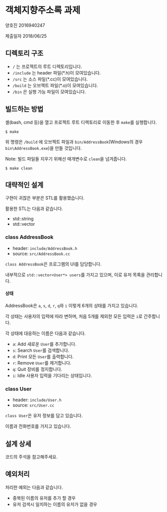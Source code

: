 # 객체지향주소록 과제

양호진 2016940247

제출일자 2018/06/25

## 디렉토리 구조

- `/` 는 프로젝트의 루트 디렉토리입니다.
- `/include` 는 header 파일(*.h)이 모여있습니다.
- `/src` 는 소스 파일(*.cc)이 모여있습니다.
- `/build` 는 오브젝트 파일(*.o)이 모여있습니다.
- `/bin` 은 실행 가능 파일이 모여있습니다.

## 빌드하는 방법

셸(bash, cmd 등)을 열고 프로젝트 루트 디렉토리로 이동한 후 `make`를 실행합니다.

```
$ make
```

위 명령은 `/build` 에 오브젝트 파일과 `bin/AddressBook`(Windows의 경우 `bin\AddressBook.exe`)을 만들 것입니다.

Note: 빌드 파일들 지우기 위해선 매개변수로 `clean`을 넘겨줍니다.

```
$ make clean
```

## 대략적인 설계

구현이 귀찮은 부분은 STL를 활용했습니다.

활용한 STL는 다음과 같습니다.

- std::string
- std::vector

### class AddressBook

- header: `include/AddressBook.h`
- source: `src/AddressBook.cc`

`class AddressBook`은 프로그램의 UI를 담당합니다. 

내부적으로 `std::vector<User*> users`를 가지고 있으며, 이로 유저 목록을 관리합니다.

#### 상태

AddressBook은 `a`, `s`, `d`, `r`, `q`와 `i` 이렇게 6개의 상태를 가지고 있습니다.

각 상태는 사용자의 입력에 따라 변하며, 처음 5개를 제외한 모든 입력은 `i`로 간주합니다.

각 상태에 대응하는 이름은 다음과 같습니다.

- `a`: Add    새로운 `User`를 추가합니다.
- `s`: Search `User`를 검색합니다.
- `d`: Print  모든 `User`를 출력합니다.
- `r`: Remove `User`를 제거합니다.
- `q`: Quit   장비를 정지합니다.
- `i`: Idle   사용자 입력을 기다리는 상태입니다.

### class User

- header: `include/User.h`
- source: `src/User.cc`

`class User`은 유저 정보를 담고 있습니다.

이름과 전화번호를 가지고 있습니다.

## 설계 상세

코드의 주석을 참고해주세요.

## 예외처리

처리한 예외는 다음과 같습니다.

- 중복된 이름의 유저를 추가 할 경우
- 유저 검색시 일치하는 이름의 유저가 없을 경우
